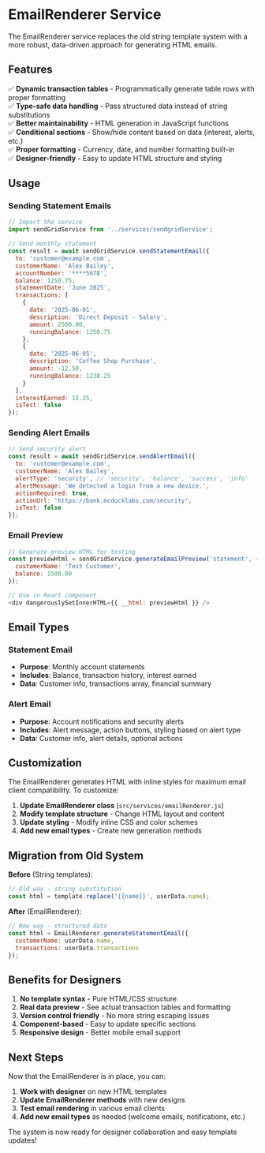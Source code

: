 # EmailRenderer Service

The EmailRenderer service replaces the old string template system with a more robust, data-driven approach for generating HTML emails.

## Features

✅ **Dynamic transaction tables** - Programmatically generate table rows with proper formatting  
✅ **Type-safe data handling** - Pass structured data instead of string substitutions  
✅ **Better maintainability** - HTML generation in JavaScript functions  
✅ **Conditional sections** - Show/hide content based on data (interest, alerts, etc.)  
✅ **Proper formatting** - Currency, date, and number formatting built-in  
✅ **Designer-friendly** - Easy to update HTML structure and styling  

## Usage

### Sending Statement Emails

```javascript
// Import the service
import sendGridService from '../services/sendgridService';

// Send monthly statement
const result = await sendGridService.sendStatementEmail({
  to: 'customer@example.com',
  customerName: 'Alex Bailey',
  accountNumber: '****5678',
  balance: 1250.75,
  statementDate: 'June 2025',
  transactions: [
    {
      date: '2025-06-01',
      description: 'Direct Deposit - Salary',
      amount: 2500.00,
      runningBalance: 1250.75
    },
    {
      date: '2025-06-05',
      description: 'Coffee Shop Purchase',
      amount: -12.50,
      runningBalance: 1238.25
    }
  ],
  interestEarned: 15.25,
  isTest: false
});
```

### Sending Alert Emails

```javascript
// Send security alert
const result = await sendGridService.sendAlertEmail({
  to: 'customer@example.com',
  customerName: 'Alex Bailey',
  alertType: 'security', // 'security', 'balance', 'success', 'info'
  alertMessage: 'We detected a login from a new device.',
  actionRequired: true,
  actionUrl: 'https://bank.mcducklabs.com/security',
  isTest: false
});
```

### Email Preview

```javascript
// Generate preview HTML for testing
const previewHtml = sendGridService.generateEmailPreview('statement', {
  customerName: 'Test Customer',
  balance: 1500.00
});

// Use in React component
<div dangerouslySetInnerHTML={{ __html: previewHtml }} />
```

## Email Types

### Statement Email
- **Purpose**: Monthly account statements
- **Includes**: Balance, transaction history, interest earned
- **Data**: Customer info, transactions array, financial summary

### Alert Email  
- **Purpose**: Account notifications and security alerts
- **Includes**: Alert message, action buttons, styling based on alert type
- **Data**: Customer info, alert details, optional actions

## Customization

The EmailRenderer generates HTML with inline styles for maximum email client compatibility. To customize:

1. **Update EmailRenderer class** (`src/services/emailRenderer.js`)
2. **Modify template structure** - Change HTML layout and content
3. **Update styling** - Modify inline CSS and color schemes
4. **Add new email types** - Create new generation methods

## Migration from Old System

**Before** (String templates):
```javascript
// Old way - string substitution
const html = template.replace('{{name}}', userData.name);
```

**After** (EmailRenderer):
```javascript
// New way - structured data
const html = EmailRenderer.generateStatementEmail({
  customerName: userData.name,
  transactions: userData.transactions
});
```

## Benefits for Designers

1. **No template syntax** - Pure HTML/CSS structure
2. **Real data preview** - See actual transaction tables and formatting
3. **Version control friendly** - No more string escaping issues
4. **Component-based** - Easy to update specific sections
5. **Responsive design** - Better mobile email support

## Next Steps

Now that the EmailRenderer is in place, you can:

1. **Work with designer** on new HTML templates
2. **Update EmailRenderer methods** with new designs
3. **Test email rendering** in various email clients
4. **Add new email types** as needed (welcome emails, notifications, etc.)

The system is now ready for designer collaboration and easy template updates!